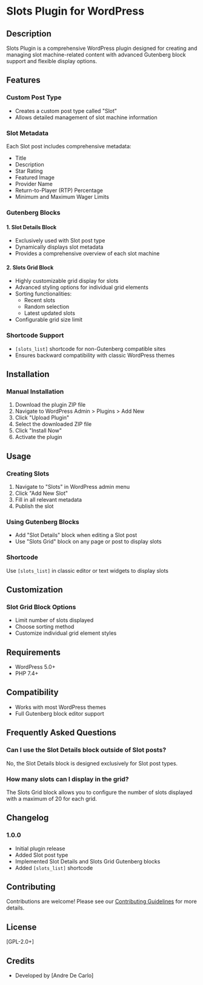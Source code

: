 # Slots Plugin for WordPress

## Description

Slots Plugin is a comprehensive WordPress plugin designed for creating and managing slot machine-related content with advanced Gutenberg block support and flexible display options.

## Features
 
### Custom Post Type
- Creates a custom post type called "Slot"
- Allows detailed management of slot machine information

### Slot Metadata
Each Slot post includes comprehensive metadata:
- Title
- Description
- Star Rating
- Featured Image
- Provider Name
- Return-to-Player (RTP) Percentage
- Minimum and Maximum Wager Limits

### Gutenberg Blocks

#### 1. Slot Details Block
- Exclusively used with Slot post type
- Dynamically displays slot metadata
- Provides a comprehensive overview of each slot machine

#### 2. Slots Grid Block
- Highly customizable grid display for slots
- Advanced styling options for individual grid elements
- Sorting functionalities:
  - Recent slots
  - Random selection
  - Latest updated slots
- Configurable grid size limit

### Shortcode Support
- `[slots_list]` shortcode for non-Gutenberg compatible sites
- Ensures backward compatibility with classic WordPress themes

## Installation

### Manual Installation
1. Download the plugin ZIP file
2. Navigate to WordPress Admin > Plugins > Add New
3. Click "Upload Plugin"
4. Select the downloaded ZIP file
5. Click "Install Now"
6. Activate the plugin

## Usage

### Creating Slots
1. Navigate to "Slots" in WordPress admin menu
2. Click "Add New Slot"
3. Fill in all relevant metadata
4. Publish the slot

### Using Gutenberg Blocks
- Add "Slot Details" block when editing a Slot post
- Use "Slots Grid" block on any page or post to display slots

### Shortcode
Use `[slots_list]` in classic editor or text widgets to display slots

## Customization

### Slot Grid Block Options
- Limit number of slots displayed
- Choose sorting method
- Customize individual grid element styles

## Requirements
- WordPress 5.0+
- PHP 7.4+

## Compatibility
- Works with most WordPress themes
- Full Gutenberg block editor support

## Frequently Asked Questions

### Can I use the Slot Details block outside of Slot posts?
No, the Slot Details block is designed exclusively for Slot post types.

### How many slots can I display in the grid?
The Slots Grid block allows you to configure the number of slots displayed with a maximum of 20 for each grid.

## Changelog

### 1.0.0
- Initial plugin release
- Added Slot post type
- Implemented Slot Details and Slots Grid Gutenberg blocks
- Added `[slots_list]` shortcode


## Contributing
Contributions are welcome! Please see our [Contributing Guidelines](CONTRIBUTING.md) for more details.

## License
[GPL-2.0+]

## Credits
- Developed by [Andre De Carlo]
